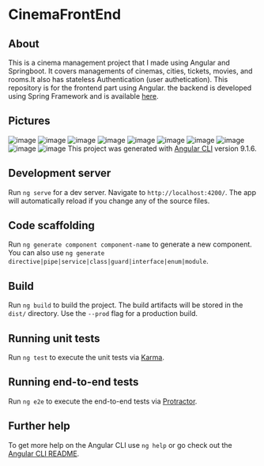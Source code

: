 # CinemaFrontEnd
## About

This is a cinema management project that I made using Angular and Springboot. It covers managements of cinemas, cities, tickets, movies, and rooms.It also has stateless Authentication (user authetication). This repository is for the frontend part using Angular. the backend is developed using Spring Framework and is available [here](https://github.com/rc-bandit4461/angular-spring-cinema-backend).

## Pictures

![image](https://user-images.githubusercontent.com/47919190/156651816-b316750d-9093-4f6f-b76b-248a8b96f0b4.png)
![image](https://user-images.githubusercontent.com/47919190/156651866-12d22eed-be72-4771-9419-5133b19ad986.png)
![image](https://user-images.githubusercontent.com/47919190/156651915-08e05928-bc36-4371-b6bf-6bc9ed5fe8dd.png)
![image](https://user-images.githubusercontent.com/47919190/156651943-d8aa901a-3311-411d-8bfa-19dc048bb4cb.png)
![image](https://user-images.githubusercontent.com/47919190/156651978-1d9db639-1c42-44e5-ab91-8f6db091ef24.png)
![image](https://user-images.githubusercontent.com/47919190/156652020-54bc6e0f-182e-4fa7-ad84-e2a4564a81b5.png)
![image](https://user-images.githubusercontent.com/47919190/156652050-fdc100c6-88f4-47d6-b96d-de49ba5a0035.png)
![image](https://user-images.githubusercontent.com/47919190/156652080-2556720d-0168-43a8-9f5a-d899c49880cc.png)
![image](https://user-images.githubusercontent.com/47919190/156652103-86284118-c42d-409f-9f81-ae5c99d56bce.png)
![image](https://user-images.githubusercontent.com/47919190/156652134-6d137e21-b44b-455e-a7ff-75134665be01.png)
This project was generated with [Angular CLI](https://github.com/angular/angular-cli) version 9.1.6.

## Development server

Run `ng serve` for a dev server. Navigate to `http://localhost:4200/`. The app will automatically reload if you change any of the source files.

## Code scaffolding

Run `ng generate component component-name` to generate a new component. You can also use `ng generate directive|pipe|service|class|guard|interface|enum|module`.

## Build

Run `ng build` to build the project. The build artifacts will be stored in the `dist/` directory. Use the `--prod` flag for a production build.

## Running unit tests

Run `ng test` to execute the unit tests via [Karma](https://karma-runner.github.io).

## Running end-to-end tests

Run `ng e2e` to execute the end-to-end tests via [Protractor](http://www.protractortest.org/).

## Further help

To get more help on the Angular CLI use `ng help` or go check out the [Angular CLI README](https://github.com/angular/angular-cli/blob/master/README.md).




